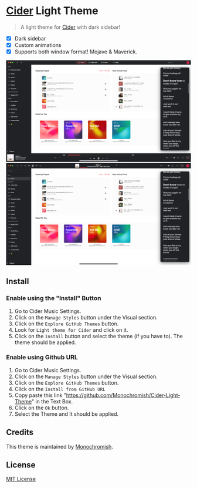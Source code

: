 # [Cider](https://cider.sh) Light Theme

> A light theme for [Cider](https://cider.sh) with dark sidebar!

- [x] Dark sidebar
- [x] Custom animations
- [x] Supports both window format! Mojave & Maverick.
 
![Mojave](https://raw.githubusercontent.com/Monochromish/Cider-Light-Theme/main/Preview.png)
![Maverick](https://raw.githubusercontent.com/Monochromish/Cider-Light-Theme/main/Preview2.png)

## Install

### Enable using the "Install" Button

1. Go to Cider Music Settings.
2. Click on the `Manage Styles` button under the Visual section.
3. Click on the `Explore GitHub Themes` button.
4. Look for `Light theme for Cider` and click on it.
5. Click on the `Install` button and select the theme (if you have to). The theme should be applied.

### Enable using Github URL

1. Go to Cider Music Settings.
2. Click on the `Manage Styles` button under the Visual section.
3. Click on the `Explore GitHub Themes` button.
4. Click on the `Install from GitHub URL`
5. Copy paste this link "https://github.com/Monochromish/Cider-Light-Theme" in the Text Box.
6. Click on the `Ok` button.
7. Select the Theme and It should be applied.

## Credits

This theme is maintained by [Monochromish](https://github.com/Monochromish).

## License

[MIT License](./LICENSE)
